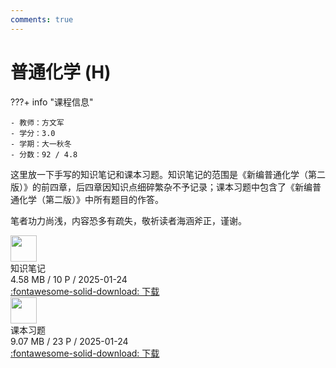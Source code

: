 ```yaml
---
comments: true
---
```


# 普通化学 (H)

???+ info "课程信息"

    - 教师：方文军
    - 学分：3.0
    - 学期：大一秋冬
    - 分数：92 / 4.8

这里放一下手写的知识笔记和课本习题。知识笔记的范围是《新编普通化学（第二版）》的前四章，后四章因知识点细碎繁杂不予记录；课本习题中包含了《新编普通化学（第二版）》中所有题目的作答。

笔者功力尚浅，内容恐多有疏失，敬祈读者海涵斧正，谨谢。

<div class="card file-block" markdown="1">
<div class="file-icon"><img src="/Note/assets/images/icons/pdf.svg" style="height: 3em;"></div>
<div class="file-body">
<div class="file-title">知识笔记</div>
<div class="file-meta">4.58 MB / 10 P / 2025-01-24</div>
</div>
<a class="down-button" target="_blank" href="/Note/assets/files/chemistry/general_chemistry_note.pdf" markdown="1">:fontawesome-solid-download: 下载</a>
</div>

<div class="card file-block" markdown="1">
<div class="file-icon"><img src="/Note/assets/images/icons/pdf.svg" style="height: 3em;"></div>
<div class="file-body">
<div class="file-title">课本习题</div>
<div class="file-meta">9.07 MB / 23 P / 2025-01-24</div>
</div>
<a class="down-button" target="_blank" href="/Note/assets/files/chemistry/general_chemistry_exercise.pdf" markdown="1">:fontawesome-solid-download: 下载</a>
</div>